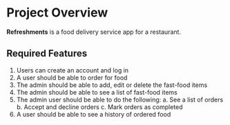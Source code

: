 # Project Overview
**Refreshments** is a food delivery service app for a restaurant.
## Required Features
1. Users can create an account and log in
2. A user should be able to order for food
3. The admin should be able to add, edit or delete the fast-food items
4. The admin should be able to see a list of fast-food items
5. The admin user should be able to do the following:
a. See a list of orders
b. Accept and decline orders
c. Mark orders as completed
6. A user should be able to see a history of ordered food

